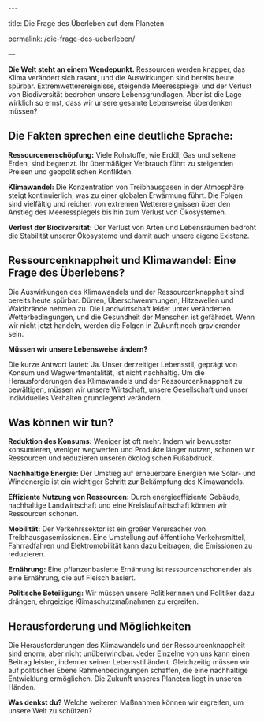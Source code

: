 \---

title: Die Frage des Überleben auf dem Planeten

permalink: /die-frage-des-ueberleben/

—

**Die Welt steht an einem Wendepunkt.** Ressourcen werden knapper, das Klima verändert sich rasant, und die Auswirkungen sind bereits heute spürbar. Extremwetterereignisse, steigende Meeresspiegel und der Verlust von Biodiversität bedrohen unsere Lebensgrundlagen. Aber ist die Lage wirklich so ernst, dass wir unsere gesamte Lebensweise überdenken müssen?

## Die Fakten sprechen eine deutliche Sprache:

**Ressourcenerschöpfung:** Viele Rohstoffe, wie Erdöl, Gas und seltene Erden, sind begrenzt. Ihr übermäßiger Verbrauch führt zu steigenden Preisen und geopolitischen Konflikten.

**Klimawandel:** Die Konzentration von Treibhausgasen in der Atmosphäre steigt kontinuierlich, was zu einer globalen Erwärmung führt. Die Folgen sind vielfältig und reichen von extremen Wetterereignissen über den Anstieg des Meeresspiegels bis hin zum Verlust von Ökosystemen.

**Verlust der Biodiversität:** Der Verlust von Arten und Lebensräumen bedroht die Stabilität unserer Ökosysteme und damit auch unsere eigene Existenz.

## Ressourcenknappheit und Klimawandel: Eine Frage des Überlebens?

Die Auswirkungen des Klimawandels und der Ressourcenknappheit sind bereits heute spürbar. Dürren, Überschwemmungen, Hitzewellen und Waldbrände nehmen zu. Die Landwirtschaft leidet unter veränderten Wetterbedingungen, und die Gesundheit der Menschen ist gefährdet. Wenn wir nicht jetzt handeln, werden die Folgen in Zukunft noch gravierender sein.

**Müssen wir unsere Lebensweise ändern?**

Die kurze Antwort lautet: Ja. Unser derzeitiger Lebensstil, geprägt von Konsum und Wegwerfmentalität, ist nicht nachhaltig. Um die Herausforderungen des Klimawandels und der Ressourcenknappheit zu bewältigen, müssen wir unsere Wirtschaft, unsere Gesellschaft und unser individuelles Verhalten grundlegend verändern.

## Was können wir tun?

**Reduktion des Konsums:** Weniger ist oft mehr. Indem wir bewusster konsumieren, weniger wegwerfen und Produkte länger nutzen, schonen wir Ressourcen und reduzieren unseren ökologischen Fußabdruck.

**Nachhaltige Energie:** Der Umstieg auf erneuerbare Energien wie Solar- und Windenergie ist ein wichtiger Schritt zur Bekämpfung des Klimawandels.

**Effiziente Nutzung von Ressourcen:** Durch energieeffiziente Gebäude, nachhaltige Landwirtschaft und eine Kreislaufwirtschaft können wir Ressourcen schonen.

**Mobilität:** Der Verkehrssektor ist ein großer Verursacher von Treibhausgasemissionen. Eine Umstellung auf öffentliche Verkehrsmittel, Fahrradfahren und Elektromobilität kann dazu beitragen, die Emissionen zu reduzieren.

**Ernährung:** Eine pflanzenbasierte Ernährung ist ressourcenschonender als eine Ernährung, die auf Fleisch basiert.

**Politische Beteiligung:** Wir müssen unsere Politikerinnen und Politiker dazu drängen, ehrgeizige Klimaschutzmaßnahmen zu ergreifen.

## Herausforderung und Möglichkeiten

Die Herausforderungen des Klimawandels und der Ressourcenknappheit sind enorm, aber nicht unüberwindbar. Jeder Einzelne von uns kann einen Beitrag leisten, indem er seinen Lebensstil ändert. Gleichzeitig müssen wir auf politischer Ebene Rahmenbedingungen schaffen, die eine nachhaltige Entwicklung ermöglichen. Die Zukunft unseres Planeten liegt in unseren Händen.

**Was denkst du?** Welche weiteren Maßnahmen können wir ergreifen, um unsere Welt zu schützen?

